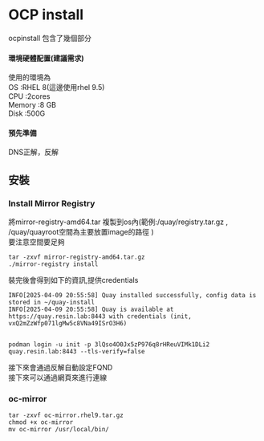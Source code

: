 # OCP install  

ocpinstall 包含了幾個部分


#### 環境硬體配置(建議需求)  

使用的環境為  
OS      :RHEL 8(這邊使用rhel 9.5)  
CPU     :2cores    
Memory  :8 GB  
Disk    :500G  

#### 預先準備  
DNS正解，反解  



## 安裝  


### Install Mirror Registry  

將mirror-registry-amd64.tar  複製到os內(範例:/quay/registry.tar.gz , /quay/quayroot空間為主要放置image的路徑 )  
要注意空間要足夠  

```
tar -zxvf mirror-registry-amd64.tar.gz
./mirror-registry install
```

裝完後會得到如下的資訊,提供credentials  
```
INFO[2025-04-09 20:55:58] Quay installed successfully, config data is stored in ~/quay-install
INFO[2025-04-09 20:55:58] Quay is available at https://quay.resin.lab:8443 with credentials (init, vxQ2mZzWfp071lgMw5c8VNa49ISrO3H6)


podman login -u init -p 3lQso4O0Jx5zP976q8rHReuVIMk1DLi2 quay.resin.lab:8443 --tls-verify=false
```


接下來會通過反解自動設定FQND  
接下來可以通過網頁來進行連線  

### oc-mirror  

```
tar -zxvf oc-mirror.rhel9.tar.gz
chmod +x oc-mirror
mv oc-mirror /usr/local/bin/
```
